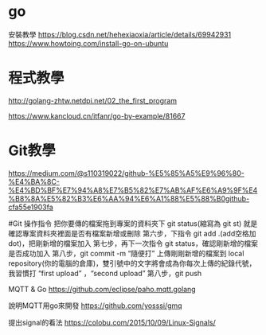 # go
安裝教學
https://blog.csdn.net/hehexiaoxia/article/details/69942931
https://www.howtoing.com/install-go-on-ubuntu


# 程式教學
http://golang-zhtw.netdpi.net/02_the_first_program

https://www.kancloud.cn/itfanr/go-by-example/81667


# Git教學
https://medium.com/@s110319022/github-%E5%85%A5%E9%96%80-%E4%BA%8C-%E4%BD%BF%E7%94%A8%E7%B5%82%E7%AB%AF%E6%A9%9F%E4%B8%8A%E5%82%B3%E6%AA%94%E6%A1%88%E5%88%B0github-cfa55e1903fa

#Git 操作指令
把你要傳的檔案拖到專案的資料夾下
git status(縮寫為 git st) 就是確認專案資料夾裡面是否有檔案新增或刪除
第六步，下指令 git add .(add空格加dot)，把剛新增的檔案加入
第七步，再下一次指令 git status，確認剛新增的檔案是否成功加入
第八步，git commit -m “隨便打”
上傳剛剛新增的檔案到 local repository(你的電腦的倉庫)，雙引號中的文字將會成為你每次上傳的紀錄代號，我習慣打 “first upload” ，“second upload” 
第八步，git push


MQTT & Go
https://github.com/eclipse/paho.mqtt.golang


說明MQTT用go來開發
https://github.com/yosssi/gmq

提出signal的看法
https://colobu.com/2015/10/09/Linux-Signals/
